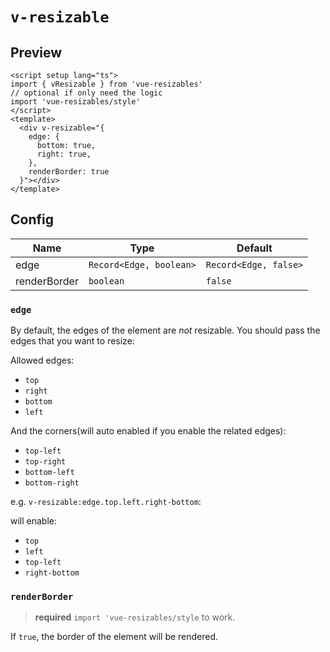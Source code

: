 <script setup>
import Resizable from '../components/directives/Resizable.vue'
</script>

# `v-resizable` 

## Preview

<Resizable />

```vue
<script setup lang="ts">
import { vResizable } from 'vue-resizables'
// optional if only need the logic
import 'vue-resizables/style'
</script>
<template>
  <div v-resizable="{
    edge: {
      bottom: true,
      right: true,
    },
    renderBorder: true
  }"></div>
</template>
```

## Config 

| Name          | Type                    | Default              |
| ------------- | ----------------------- | -------------------- |
| edge          | `Record<Edge, boolean>` | `Record<Edge, false>` |
| renderBorder  | `boolean`               | `false`              |

### `edge`

By default, the edges of the element are _not_ resizable. You should pass the edges that you want to resize:

Allowed edges:

- `top`
- `right`
- `bottom`
- `left`

And the corners(will auto enabled if you enable the related edges):

- `top-left`
- `top-right`
- `bottom-left`
- `bottom-right`

e.g. `v-resizable:edge.top.left.right-bottom`:

will enable:

- `top`
- `left`
- `top-left`
- `right-bottom`

### `renderBorder`

> **required** `import 'vue-resizables/style` to work.

If `true`, the border of the element will be rendered. 